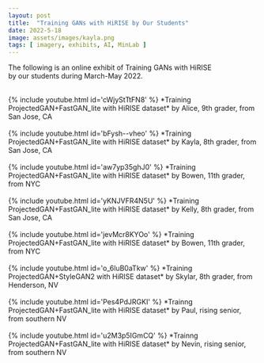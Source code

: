 ```yaml
---
layout: post
title:  "Training GANs with HiRISE by Our Students"
date: 2022-5-18
image: assets/images/kayla.png
tags: [ imagery, exhibits, AI, MinLab ]
---
```


The following is an online exhibit of Training GANs with HiRISE  
by our students during March-May 2022.

<br>
{% include youtube.html id='cWjyStTtFN8' %}
*Training ProjectedGAN+FastGAN_lite with HiRISE dataset*  
by Alice, 9th grader, from San Jose, CA
<br>
<br>
{% include youtube.html id='bFysh--vheo' %} 
*Training ProjectedGAN+FastGAN_lite with HiRISE dataset*  
by Kayla, 8th grader, from San Jose, CA
<br>
<br>
{% include youtube.html id='aw7yp35ghJ0' %}  
*Training ProjectedGAN+FastGAN_lite with HiRISE dataset*  
by Bowen, 11th grader, from NYC
<br>
<br>
{% include youtube.html id='yKNJVFR4N5U' %} 
*Training ProjectedGAN+FastGAN_lite with HiRISE dataset*  
by Kelly, 8th grader, from San Jose, CA
<br>
<br>
{% include youtube.html id='jevMcr8KYOo' %}
*Training ProjectedGAN+FastGAN_lite with HiRISE dataset*  
by Bowen, 11th grader, from NYC  
<br>
<br>
{% include youtube.html id='o_6luB0aTkw' %}
*Training ProjectedGAN+StyleGAN2 with HiRISE dataset*  
by Skylar, 8th grader, from Henderson, NV
<br>
<br>
{% include youtube.html id='Pes4PdJRGKI' %}
*Trainng ProjectedGAN+FastGAN_lite with HiRISE dataset*  
by Paul, rising senior, from southern NV
<br>
<br>
{% include youtube.html id='u2M3p5IGmCQ' %}
*Trainng ProjectedGAN+FastGAN_lite with HiRISE dataset*  
by Nevin, rising senior, from southern NV